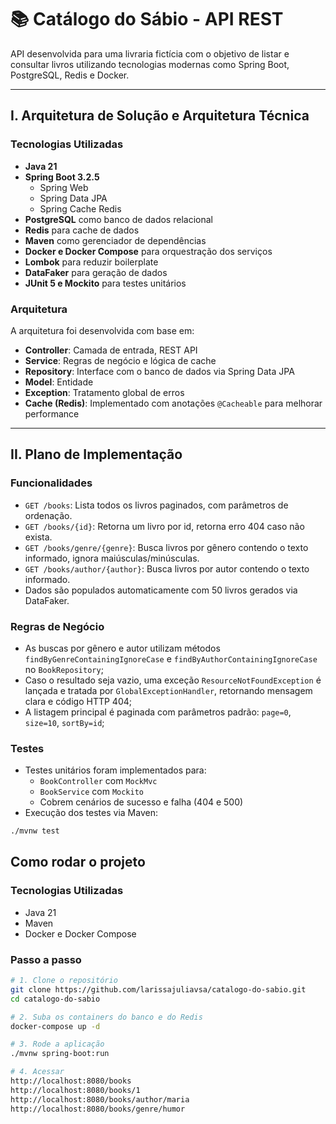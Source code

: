 # 📚 Catálogo do Sábio - API REST

API desenvolvida para uma livraria fictícia com o objetivo de listar e consultar livros utilizando tecnologias modernas como Spring Boot, PostgreSQL, Redis e Docker.

---

## I. Arquitetura de Solução e Arquitetura Técnica

### Tecnologias Utilizadas

- **Java 21**
- **Spring Boot 3.2.5**
    - Spring Web
    - Spring Data JPA
    - Spring Cache Redis
- **PostgreSQL** como banco de dados relacional
- **Redis** para cache de dados
- **Maven** como gerenciador de dependências
- **Docker e Docker Compose** para orquestração dos serviços
- **Lombok** para reduzir boilerplate
- **DataFaker** para geração de dados
- **JUnit 5 e Mockito** para testes unitários

### Arquitetura

A arquitetura foi desenvolvida com base em:

- **Controller**: Camada de entrada, REST API
- **Service**: Regras de negócio e lógica de cache
- **Repository**: Interface com o banco de dados via Spring Data JPA
- **Model**: Entidade
- **Exception**: Tratamento global de erros
- **Cache (Redis)**: Implementado com anotações `@Cacheable` para melhorar performance

---

## II. Plano de Implementação

### Funcionalidades

- `GET /books`: Lista todos os livros paginados, com parâmetros de ordenação.
- `GET /books/{id}`: Retorna um livro por id, retorna erro 404 caso não exista.
- `GET /books/genre/{genre}`: Busca livros por gênero contendo o texto informado, ignora maiúsculas/minúsculas.
- `GET /books/author/{author}`: Busca livros por autor contendo o texto informado.
- Dados são populados automaticamente com 50 livros gerados via DataFaker.

### Regras de Negócio

- As buscas por gênero e autor utilizam métodos `findByGenreContainingIgnoreCase` e `findByAuthorContainingIgnoreCase` no `BookRepository`;
- Caso o resultado seja vazio, uma exceção `ResourceNotFoundException` é lançada e tratada por `GlobalExceptionHandler`, retornando mensagem clara e código HTTP 404;
- A listagem principal é paginada com parâmetros padrão: `page=0`, `size=10`, `sortBy=id`;

### Testes

- Testes unitários foram implementados para:
    - `BookController` com `MockMvc`
    - `BookService` com `Mockito`
    - Cobrem cenários de sucesso e falha (404 e 500)
- Execução dos testes via Maven:

```bash
./mvnw test
```

## Como rodar o projeto

### Tecnologias Utilizadas
- Java 21
- Maven
- Docker e Docker Compose

### Passo a passo

```bash
# 1. Clone o repositório
git clone https://github.com/larissajuliavsa/catalogo-do-sabio.git
cd catalogo-do-sabio

# 2. Suba os containers do banco e do Redis
docker-compose up -d

# 3. Rode a aplicação
./mvnw spring-boot:run

# 4. Acessar
http://localhost:8080/books
http://localhost:8080/books/1
http://localhost:8080/books/author/maria
http://localhost:8080/books/genre/humor
```
